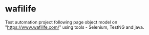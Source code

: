 # wafilife
Test automation project following page object model on "https://www.wafilife.com/" using tools -  Selenium, TestNG  and java.

